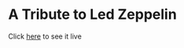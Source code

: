 # A Tribute to Led Zeppelin

Click [here](https://steelejackson.github.io/led-zeppelin-tribute-page/) to see it live

